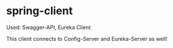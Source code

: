 # spring-client

Used: Swagger-API, Eureka Client

This client connects to Config-Server and Eureka-Server as well!
